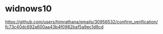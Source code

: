 # widnows10
https://github.com/users/himrathana/emails/30956532/confirm_verification/fc73c40dc692a600aa43b4f0982baf5a9ec1d6cd

